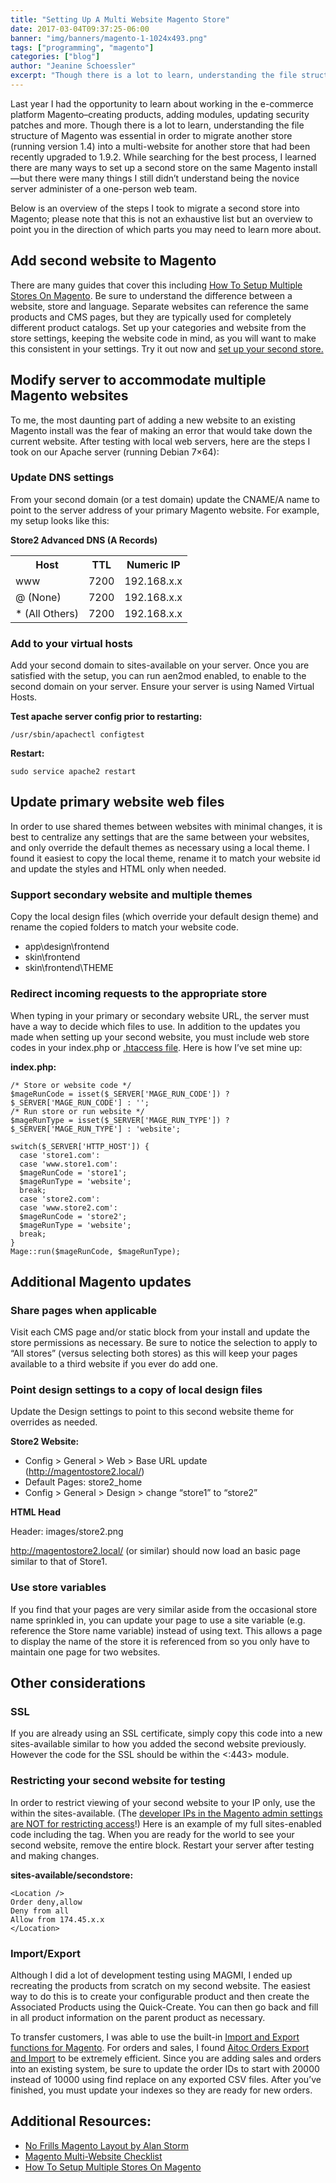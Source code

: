 ```yaml
---
title: "Setting Up A Multi Website Magento Store"
date: 2017-03-04T09:37:25-06:00
banner: "img/banners/magento-1-1024x493.png"
tags: ["programming", "magento"]
categories: ["blog"]
author: "Jeanine Schoessler"
excerpt: "Though there is a lot to learn, understanding the file structure of Magento is essential in order to migrate a store into a multi-website for an upgraded store. Here is an overview of the steps to migrate a second store into Magento."
---
```




Last year I had the opportunity to learn about working in the e-commerce platform Magento–creating products, adding modules, updating security patches and more. Though there is a lot to learn, understanding the file structure of Magento was essential in order to migrate another store (running version 1.4) into a multi-website for another store that had been recently upgraded to 1.9.2\. While searching for the best process, I learned there are many ways to set up a second store on the same Magento install—but there were many things I still didn’t understand being the novice server administer of a one-person web team.

Below is an overview of the steps I took to migrate a second store into Magento; please note that this is not an exhaustive list but an overview to point you in the direction of which parts you may need to learn more about.

Add second website to Magento
---------------------

There are many guides that cover this including [How To Setup Multiple Stores On Magento](https://www.cloudways.com/blog/how-to-setup-multiple-stores-on-magento/). Be sure to understand the difference between a website, store and language. Separate websites can reference the same products and CMS pages, but they are typically used for completely different product catalogs. Set up your categories and website from the store settings, keeping the website code in mind, as you will want to make this consistent in your settings. Try it out now and [set up your second store.](https://www.cloudways.com/blog/how-to-setup-multiple-stores-on-magento/)



## Modify server to accommodate multiple Magento websites



To me, the most daunting part of adding a new website to an existing Magento install was the fear of making an error that would take down the current website. After testing with local web servers, here are the steps I took on our Apache server (running Debian 7×64):



### Update DNS settings



From your second domain (or a test domain) update the CNAME/A name to point to the server address of your primary Magento website. For example, my setup looks like this:

**Store2 Advanced DNS (A Records)**

<table class="table" cellspacing="0" cellpadding="0">

<tbody>

<tr>

<th>Host</th>

<th>TTL</th>

<th>Numeric IP</th>

</tr>

<tr>

<td>www</td>

<td>7200</td>

<td>192.168.x.x</td>

</tr>

<tr>

<td>@ (None)</td>

<td>7200</td>

<td>192.168.x.x</td>

</tr>

<tr>

<td>* (All Others)</td>

<td>7200</td>

<td>192.168.x.x</td>

</tr>

</tbody>

</table>

### Add to your virtual hosts

Add your second domain to sites-available on your server. Once you are satisfied with the setup, you can run aen2mod enabled, to enable to the second domain on your server. Ensure your server is using Named Virtual Hosts.

**Test apache server config prior to restarting:**

    /usr/sbin/apachectl configtest

**Restart:**

    sudo service apache2 restart

## Update primary website web files

In order to use shared themes between websites with minimal changes, it is best to centralize any settings that are the same between your websites, and only override the default themes as necessary using a local theme. I found it easiest to copy the local theme, rename it to match your website id and update the styles and HTML only when needed.

### Support secondary website and multiple themes

Copy the local design files (which override your default design theme) and rename the copied folders to match your website code.

*   app\design\frontend
*   skin\frontend
*   skin\frontend\THEME

### Redirect incoming requests to the appropriate store

When typing in your primary or secondary website URL, the server must have a way to decide which files to use. In addition to the updates you made when setting up your second website, you must include web store codes in your index.php or [.htaccess file](https://www.hostknox.com/tutorials/magento/multistore). Here is how I’ve set mine up:

**index.php:**

    /* Store or website code */  
    $mageRunCode = isset($_SERVER['MAGE_RUN_CODE']) ? $_SERVER['MAGE_RUN_CODE'] : '';  
    /* Run store or run website */  
    $mageRunType = isset($_SERVER['MAGE_RUN_TYPE']) ? $_SERVER['MAGE_RUN_TYPE'] : 'website';

    switch($_SERVER['HTTP_HOST']) {  
      case 'store1.com':  
      case 'www.store1.com':  
      $mageRunCode = 'store1';  
      $mageRunType = 'website';  
      break;  
      case 'store2.com':  
      case 'www.store2.com':  
      $mageRunCode = 'store2';  
      $mageRunType = 'website';  
      break;  
    }  
    Mage::run($mageRunCode, $mageRunType);
 

## Additional Magento updates

### Share pages when applicable

Visit each CMS page and/or static block from your install and update the store permissions as necessary. Be sure to notice the selection to apply to “All stores” (versus selecting both stores) as this will keep your pages available to a third website if you ever do add one.

### Point design settings to a copy of local design files

Update the Design settings to point to this second website theme for overrides as needed.

**Store2 Website:**

*   Config > General > Web > Base URL update (http://magentostore2.local/)
*   Default Pages: store2_home
*   Config > General > Design > change “store1” to “store2”

**HTML Head**

Header: images/store2.png

http://magentostore2.local/ (or similar) should now load an basic page similar to that of Store1.

### Use store variables

If you find that your pages are very similar aside from the occasional store name sprinkled in, you can update your page to use a site variable (e.g. reference the Store name variable) instead of using text. This allows a page to display the name of the store it is referenced from so you only have to maintain one page for two websites.

## Other considerations

### SSL

If you are already using an SSL certificate, simply copy this code into a new sites-available similar to how you added the second website previously. However the code for the SSL should be within the <:443> module.

### Restricting your second website for testing

In order to restrict viewing of your second website to your IP only, use the <Location /> within the sites-available. (The [developer IPs in the Magento admin settings are NOT for restricting access](http://magento.stackexchange.com/questions/4564/setting-up-magento-staging-environment-with-restricted-access)!) Here is an example of my full sites-enabled code including the <Location /> tag. When you are ready for the world to see your second website, remove the entire <Location /> block. Restart your server after testing and making changes.

**sites-available/secondstore:**

    <Location />  
    Order deny,allow  
    Deny from all  
    Allow from 174.45.x.x  
    </Location> 

### Import/Export

Although I did a lot of development testing using MAGMI, I ended up recreating the products from scratch on my second website. The easiest way to do this is to create your configurable product and then create the Associated Products using the Quick-Create. You can then go back and fill in all product information on the parent product as necessary.

To transfer customers, I was able to use the built-in [Import and Export functions for Magento](https://www.templatemonster.com/help/magento-how-to-exportimport-data-in-csv-files.html#gref). For orders and sales, I found [Aitoc Orders Export and Import](https://www.aitoc.com/en/magentomods_orders_export_and_import.html) to be extremely efficient. Since you are adding sales and orders into an existing system, be sure to update the order IDs to start with 20000 instead of 10000 using find replace on any exported CSV files. After you’ve finished, you must update your indexes so they are ready for new orders.

## Additional Resources:

*   [No Frills Magento Layout by Alan Storm](http://store.pulsestorm.net/products/no-frills-magento-layout)
*   [Magento Multi-Website Checklist](http://www.eddiemay.me.uk/2013/08/10/magento-multi-website-checklist/)
*   [How To Setup Multiple Stores On Magento](https://www.cloudways.com/blog/how-to-setup-multiple-stores-on-magento/)
